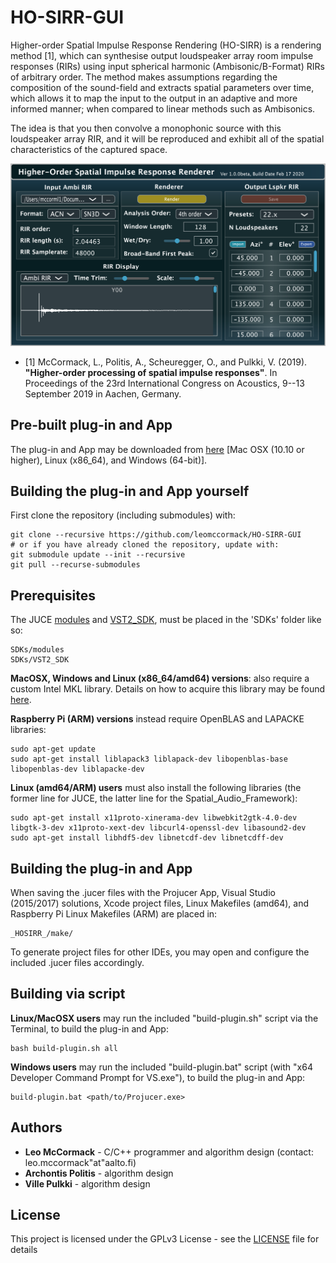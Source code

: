 # HO-SIRR-GUI

Higher-order Spatial Impulse Response Rendering (HO-SIRR) is a rendering method [1], which can synthesise output loudspeaker array room impulse responses (RIRs) using input spherical harmonic (Ambisonic/B-Format) RIRs of arbitrary order. The method makes assumptions regarding the composition of the sound-field and extracts spatial parameters over time, which allows it to map the input to the output in an adaptive and more informed manner; when compared to linear methods such as Ambisonics.

The idea is that you then convolve a monophonic source with this loudspeaker array RIR, and it will be reproduced and exhibit all of the spatial characteristics of the captured space.

![](HOSIRR_GUI.png)

* [1]  McCormack, L., Politis, A., Scheuregger, O., and Pulkki, V. (2019). **"Higher-order processing of spatial impulse responses"**.
In Proceedings of the 23rd International Congress on Acoustics, 9--13 September 2019 in Aachen, Germany.

## Pre-built plug-in and App

The plug-in and App may be downloaded from [here](http://research.spa.aalto.fi/projects/sparta_vsts/) [Mac OSX (10.10 or higher), Linux (x86_64), and Windows (64-bit)].

## Building the plug-in and App yourself

First clone the repository (including submodules) with:

```
git clone --recursive https://github.com/leomccormack/HO-SIRR-GUI
# or if you have already cloned the repository, update with:
git submodule update --init --recursive
git pull --recurse-submodules
```

## Prerequisites 

The JUCE [modules](https://github.com/WeAreROLI/JUCE/releases) and [VST2_SDK](https://web.archive.org/web/20181016150224/https://download.steinberg.net/sdk_downloads/vstsdk3610_11_06_2018_build_37.zip), must be placed in the 'SDKs' folder like so:

```
SDKs/modules 
SDKs/VST2_SDK
```

**MacOSX, Windows and Linux (x86_64/amd64) versions**: also require a custom Intel MKL library. Details on how to acquire this library may be found [here](https://github.com/leomccormack/Spatial_Audio_Framework/blob/master/CUSTOM_INTEL_MKL_INTRUCTIONS.md). 

**Raspberry Pi (ARM) versions** instead require OpenBLAS and LAPACKE libraries:

```
sudo apt-get update
sudo apt-get install liblapack3 liblapack-dev libopenblas-base libopenblas-dev liblapacke-dev
```

**Linux (amd64/ARM) users** must also install the following libraries (the former line for JUCE, the latter line for the Spatial_Audio_Framework):

```
sudo apt-get install x11proto-xinerama-dev libwebkit2gtk-4.0-dev libgtk-3-dev x11proto-xext-dev libcurl4-openssl-dev libasound2-dev
sudo apt-get install libhdf5-dev libnetcdf-dev libnetcdff-dev
```

## Building the plug-in and App

When saving the .jucer files with the Projucer App, Visual Studio (2015/2017) solutions, Xcode project files, Linux Makefiles (amd64), and Raspberry Pi Linux Makefiles (ARM) are placed in:

```
_HOSIRR_/make/
```

To generate project files for other IDEs, you may open and configure the included .jucer files accordingly.

## Building via script

**Linux/MacOSX users** may run the included "build-plugin.sh" script via the Terminal, to build the plug-in and App:
```
bash build-plugin.sh all
```

**Windows users** may run the included "build-plugin.bat" script (with "x64 Developer Command Prompt for VS.exe"), to build the plug-in and App:

```
build-plugin.bat <path/to/Projucer.exe>
```

## Authors

* **Leo McCormack** - C/C++ programmer and algorithm design (contact: leo.mccormack"at"aalto.fi)
* **Archontis Politis** - algorithm design
* **Ville Pulkki** - algorithm design

## License

This project is licensed under the GPLv3 License - see the [LICENSE](LICENSE) file for details
